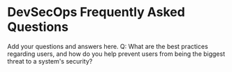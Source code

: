 # DevSecOps Frequently Asked Questions

Add your questions and answers here.
Q: What are the best practices regarding users, and how do you help prevent users from being the biggest threat to a system's security?
